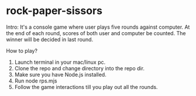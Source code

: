 # rock-paper-sissors

Intro:
It's a console game where user plays five rounds against computer. 
At the end of each round, scores of both user and computer be counted. 
The winner will be decided in last round. 

How to play?
1. Launch terminal in your mac/linux pc.
2. Clone the repo and change directory into the repo dir.
3. Make sure you have Node.js installed.
4. Run node rps.mjs
5. Follow the game interactions till you play out all the rounds. 
